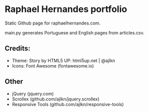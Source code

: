 # Raphael Hernandes portfolio

Static Github page for raphaelhernandes.com.

main.py generates Portuguese and English pages from articles.csv.


## Credits:

* Theme: Story by HTML5 UP: html5up.net | @ajlkn
* Icons: Font Awesome (fontawesome.io)

## Other

* jQuery (jquery.com)
* Scrollex (github.com/ajlkn/jquery.scrollex)
* Responsive Tools (github.com/ajlkn/responsive-tools)
